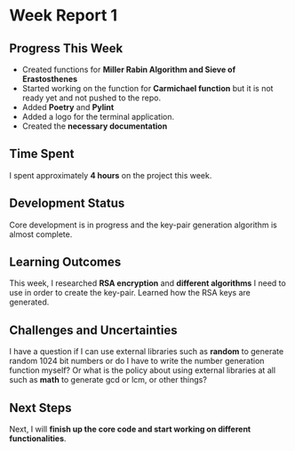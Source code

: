 # Week Report 1  

## Progress This Week  
- Created functions for **Miller Rabin Algorithm and Sieve of Erastosthenes**  
- Started working on the function for **Carmichael function** but it is not ready yet and not pushed to the repo. 
- Added **Poetry** and **Pylint**
- Added a logo for the terminal application.  
- Created the **necessary documentation**  

## Time Spent  
I spent approximately **4 hours** on the project this week.  

## Development Status  
Core development is in progress and the key-pair generation algorithm is almost complete.

## Learning Outcomes  
This week, I researched **RSA encryption** and **different algorithms** I need to use in order to create the key-pair. Learned how the RSA keys are generated.

## Challenges and Uncertainties  
I have a question if I can use external libraries such as **random** to generate random 1024 bit numbers or do I have to write the number generation function myself? Or what is the policy about using external libraries at all such as **math** to generate gcd or lcm, or other things?

## Next Steps  
Next, I will **finish up the core code and start working on different functionalities**.  
